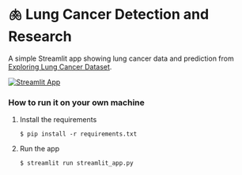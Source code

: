 # 🫁 Lung Cancer Detection and Research

A simple Streamlit app showing lung cancer data and prediction from [Exploring Lung Cancer Dataset](https://www.kaggle.com/datasets/nancyalaswad90/lung-cancer/data). 

[![Streamlit App](https://static.streamlit.io/badges/streamlit_badge_black_white.svg)](https://lung-cancer-research.streamlit.app/)

### How to run it on your own machine

1. Install the requirements

   ```
   $ pip install -r requirements.txt
   ```

2. Run the app

   ```
   $ streamlit run streamlit_app.py
   ```
